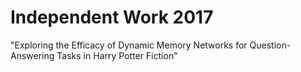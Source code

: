 # Independent Work 2017
"Exploring the Efficacy of Dynamic Memory Networks for Question-Answering Tasks in Harry Potter Fiction"
